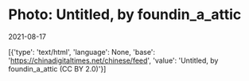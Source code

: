 # Photo: Untitled, by foundin_a_attic

2021-08-17

[{'type': 'text/html', 'language': None, 'base': 'https://chinadigitaltimes.net/chinese/feed', 'value': 'Untitled, by foundin_a_attic (CC BY 2.0)'}]